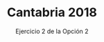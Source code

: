 ---
title: Cantabria 2018
subtitle: Ejercicio 2 de la Opción 2
summary: Ejercicio 2 de la Opción 2.
tags:
- oposiciones
- mecánica
categories:
- Física

# Optional external URL for project (replaces project detail page).
external_link: "https://rodrigoalcarazdelaosa.me/oposiciones-fisica/cantabria-2018-O2-E2/cantabria-2018-O2-E2.pdf"
---
